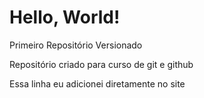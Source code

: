 # Hello, World!
 Primeiro Repositório Versionado

 Repositório criado para curso de git e github
 
 Essa linha eu adicionei diretamente no site
